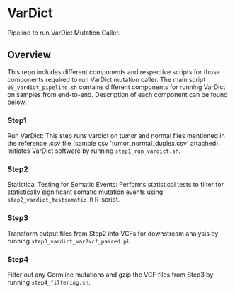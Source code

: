 # VarDict
Pipeline to run VarDict Mutation Caller.

## Overview
This repo includes different components and respective scripts for those components required to run VarDict mutation caller. The main script ```00_vardict_pipeline.sh``` contains different components for running VarDict on samples from end-to-end. Description of each component can be found below.

### Step1
Run VarDict: This step runs vardict on tumor and normal files mentioned in the reference .csv file (sample csv 'tumor_normal_duplex.csv' attached). Initiates VarDict software by running ```step1_run_vardict.sh```.

### Step2
Statistical Testing for Somatic Events: Performs statistical tests to filter for statistically significant somatic mutation events using ```step2_vardict_testsomatic.R``` R-script.

### Step3
Transform output files from Step2 into VCFs for downstream analysis by running ```step3_vardict_var2vcf_paired.pl```.

### Step4
Filter out any Germline mutations and gzip the VCF files from Step3 by running ```step4_filtering.sh```.
